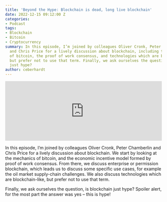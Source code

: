```yaml
---
title: 'Beyond the Hype: Blockchain is dead, long live blockchain'
date: 2022-12-15 09:12:00 Z
categories:
- Podcast
tags:
- Blockchain
- Bitcoin
- Cryptocurrency
summary: In this episode, I’m joined by colleagues Oliver Cronk, Peter Chamberlin
  and Chris Price for a lively discussion about blockchain, including the mechanics
  of bitcoin, the proof of work consensus, and technologies which are blockchain-like,
  but prefer not to use that term. Finally, we ask ourselves the question, is blockchain
  just hype?
author: ceberhardt
---
```


<iframe title="Embed Player" src="https://play.libsyn.com/embed/episode/id/25313580/height/192/theme/modern/size/large/thumbnail/yes/custom-color/ffffff/time-start/00:00:00/playlist-height/200/direction/backward/download/yes" height="192" width="100%" scrolling="no" allowfullscreen="" webkitallowfullscreen="true" mozallowfullscreen="true" oallowfullscreen="true" msallowfullscreen="true" style="border: none;"></iframe>

In this episode, I’m joined by colleagues Oliver Cronk, Peter Chamberlin and Chris Price for a lively discussion about blockchain. We start by looking at the mechanics of bitcoin, and the economic incentive model formed by proof of work consensus. From there, we discuss enterprise or permission blockchain, which leads us to discuss some specific use cases, for example the oil market supply-chain challenges. We also discuss technologies which are blockchain-like, but prefer not to use that term.

Finally, we ask ourselves the question, is blockchain just hype? Spoiler alert, for the most part the answer was yes – this is hype!